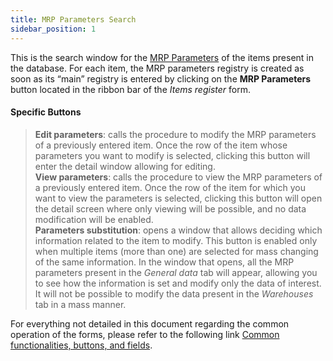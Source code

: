 ```yaml
---
title: MRP Parameters Search 
sidebar_position: 1
---
```


This is the search window for the [MRP Parameters](/docs/erp-home/registers/items/create-new-item) of the items present in the database. For each item, the MRP parameters registry is created as soon as its “main” registry is entered by clicking on the **MRP Parameters** button located in the ribbon bar of the *Items register* form.

#### Specific Buttons

> **Edit parameters**: calls the procedure to modify the MRP parameters of a previously entered item. Once the row of the item whose parameters you want to modify is selected, clicking this button will enter the detail window allowing for editing.  
> **View parameters**: calls the procedure to view the MRP parameters of a previously entered item. Once the row of the item for which you want to view the parameters is selected, clicking this button will open the detail screen where only viewing will be possible, and no data modification will be enabled.  
> **Parameters substitution**: opens a window that allows deciding which information related to the item to modify. This button is enabled only when multiple items (more than one) are selected for mass changing of the same information. In the window that opens, all the MRP parameters present in the *General data* tab will appear, allowing you to see how the information is set and modify only the data of interest. It will not be possible to modify the data present in the *Warehouses* tab in a mass manner.

For everything not detailed in this document regarding the common operation of the forms, please refer to the following link [Common functionalities, buttons, and fields](/docs/guide/common).